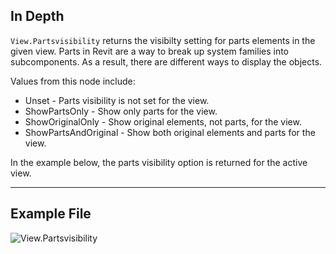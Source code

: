 ## In Depth
`View.Partsvisibility` returns the visibilty setting for parts elements in the given view. Parts in Revit are a way to break up system families into subcomponents. As a result, there are different ways to display the objects.

Values from this node include:
- Unset - Parts visibility is not set for the view.
- ShowPartsOnly - Show only parts for the view.
- ShowOriginalOnly - Show original elements, not parts, for the view.
- ShowPartsAndOriginal -  Show both original elements and parts for the view.

In the example below, the parts visibility option is returned for the active view.
___
## Example File

![View.Partsvisibility](./Revit.Elements.Views.View.Partsvisibility_img.jpg)
